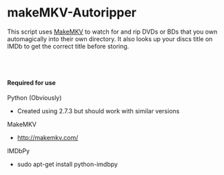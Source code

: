 makeMKV-Autoripper
==================

This script uses [MakeMKV](http://makemkv.com/) to watch for and rip DVDs or BDs that you own automagically into their own directory.
It also looks up your discs title on IMDb to get the correct title before storing.

<br><br>

#### Required for use

Python (Obviously)
* Created using 2.7.3 but should work with similar versions

MakeMKV
* http://makemkv.com/

IMDbPy
* sudo apt-get install python-imdbpy
